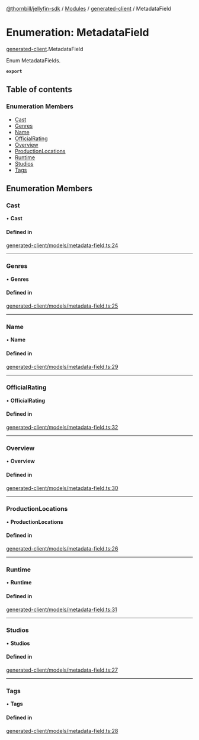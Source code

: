 [@thornbill/jellyfin-sdk](../README.md) / [Modules](../modules.md) / [generated-client](../modules/generated_client.md) / MetadataField

# Enumeration: MetadataField

[generated-client](../modules/generated_client.md).MetadataField

Enum MetadataFields.

**`export`**

## Table of contents

### Enumeration Members

- [Cast](generated_client.MetadataField.md#cast)
- [Genres](generated_client.MetadataField.md#genres)
- [Name](generated_client.MetadataField.md#name)
- [OfficialRating](generated_client.MetadataField.md#officialrating)
- [Overview](generated_client.MetadataField.md#overview)
- [ProductionLocations](generated_client.MetadataField.md#productionlocations)
- [Runtime](generated_client.MetadataField.md#runtime)
- [Studios](generated_client.MetadataField.md#studios)
- [Tags](generated_client.MetadataField.md#tags)

## Enumeration Members

### Cast

• **Cast**

#### Defined in

[generated-client/models/metadata-field.ts:24](https://github.com/jellyfin/jellyfin-sdk-typescript/blob/fa599ae/src/generated-client/models/metadata-field.ts#L24)

___

### Genres

• **Genres**

#### Defined in

[generated-client/models/metadata-field.ts:25](https://github.com/jellyfin/jellyfin-sdk-typescript/blob/fa599ae/src/generated-client/models/metadata-field.ts#L25)

___

### Name

• **Name**

#### Defined in

[generated-client/models/metadata-field.ts:29](https://github.com/jellyfin/jellyfin-sdk-typescript/blob/fa599ae/src/generated-client/models/metadata-field.ts#L29)

___

### OfficialRating

• **OfficialRating**

#### Defined in

[generated-client/models/metadata-field.ts:32](https://github.com/jellyfin/jellyfin-sdk-typescript/blob/fa599ae/src/generated-client/models/metadata-field.ts#L32)

___

### Overview

• **Overview**

#### Defined in

[generated-client/models/metadata-field.ts:30](https://github.com/jellyfin/jellyfin-sdk-typescript/blob/fa599ae/src/generated-client/models/metadata-field.ts#L30)

___

### ProductionLocations

• **ProductionLocations**

#### Defined in

[generated-client/models/metadata-field.ts:26](https://github.com/jellyfin/jellyfin-sdk-typescript/blob/fa599ae/src/generated-client/models/metadata-field.ts#L26)

___

### Runtime

• **Runtime**

#### Defined in

[generated-client/models/metadata-field.ts:31](https://github.com/jellyfin/jellyfin-sdk-typescript/blob/fa599ae/src/generated-client/models/metadata-field.ts#L31)

___

### Studios

• **Studios**

#### Defined in

[generated-client/models/metadata-field.ts:27](https://github.com/jellyfin/jellyfin-sdk-typescript/blob/fa599ae/src/generated-client/models/metadata-field.ts#L27)

___

### Tags

• **Tags**

#### Defined in

[generated-client/models/metadata-field.ts:28](https://github.com/jellyfin/jellyfin-sdk-typescript/blob/fa599ae/src/generated-client/models/metadata-field.ts#L28)
